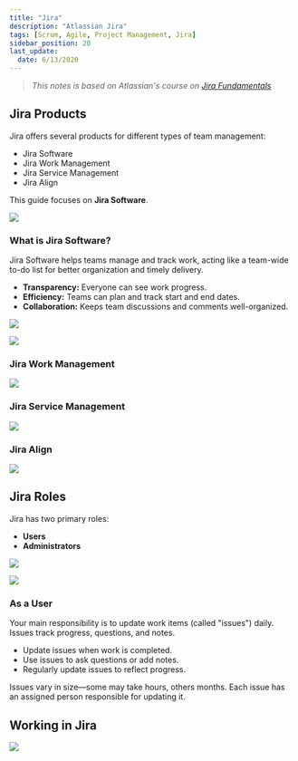 ```yaml
---
title: "Jira"
description: "Atlassian Jira"
tags: [Scrum, Agile, Project Management, Jira]
sidebar_position: 20
last_update:
  date: 6/13/2020
---
```




> *This notes is based on Atlassian's course on [Jira Fundamentals](https://university.atlassian.com/student/path/815443-Jira-fundamentals?utm_source=facebook&utm_medium=paid-social&utm_campaign=utm_campaign%3DP%3Auni-ondemand*O%3Auniversity*H%3Afy22*I%3Aimc-atlasuniversity*A%3Aimage*&utm_content=P%3Aatlassian%7CO%3Auniversity%7CV%3Afacebook%7CG%3Aallg%7CL%3Aen%7CF%3Aaware%7CT%3Ainterest%7CI%3Aimc-atlasuniversity%7CA%3Aimage%7CD%3Aalld%7CU%3Alookalike_newsfeed-Jirafundamentals-na-a&fbclid=IwAR0UZQKRy8eJLIOfqV9RuPFffo2VCc3YdEwLl1L4x_aQ0ljzXZdlpS8DSLc)*


## Jira Products 

Jira offers several products for different types of team management:

- Jira Software
- Jira Work Management
- Jira Service Management
- Jira Align

This guide focuses on **Jira Software**.

<div class='img-center'>

![](/img/docs/Jirasoftware.png)  

</div>


### What is Jira Software?

Jira Software helps teams manage and track work, acting like a team-wide to-do list for better organization and timely delivery.

- **Transparency:** Everyone can see work progress.
- **Efficiency:** Teams can plan and track start and end dates.
- **Collaboration:** Keeps team discussions and comments well-organized.

<div class='img-center'>

![](/img/docs/howJirahelpsteams.png)  

</div>

<div class='img-center'>

![](/img/docs/howJirahelps.png)  

</div>


### Jira Work Management

<div class='img-center'>

![](/img/docs/Jiraworkmgt.png)  

</div>


### Jira Service Management

<div class='img-center'>

![](/img/docs/servmgt.png)  

</div>


### Jira Align

<div class='img-center'>

![](/img/docs/Jiraalign.png)  

</div>



## Jira Roles

Jira has two primary roles:

- **Users**
- **Administrators**

<div class='img-center'>

![](/img/docs/Jirausersadmins.png)  

</div>

<div class='img-center'>

![](/img/docs/Jirausersadminswhattheydo.png)  

</div>



### As a User

Your main responsibility is to update work items (called "issues") daily. Issues track progress, questions, and notes.

- Update issues when work is completed.
- Use issues to ask questions or add notes.
- Regularly update issues to reflect progress.

Issues vary in size—some may take hours, others months. Each issue has an assigned person responsible for updating it.


## Working in Jira

<div class='img-center'>

![](/img/docs/Jiratour.png)  

</div>
